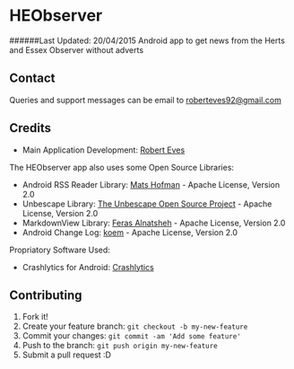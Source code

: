 # HEObserver
######Last Updated: 20/04/2015
Android app to get news from the Herts and Essex Observer without adverts

## Contact
Queries and support messages can be email to [roberteves92@gmail.com](mailto:roberteves92@gmail.com?Subject=HEObserver%20App)

## Credits
* Main Application Development: [Robert Eves](https://github.com/RobertEves92)

The HEObserver app also uses some Open Source Libraries:

* Android RSS Reader Library: [Mats Hofman](https://github.com/matshofman/Android-RSS-Reader-Library)  - Apache License, Version 2.0
* Unbescape Library: [The Unbescape Open Source Project](https://github.com/unbescape/unbescape)  - Apache License, Version 2.0
* MarkdownView Library: [Feras Alnatsheh](https://github.com/falnatsheh/MarkdownView)  - Apache License, Version 2.0
* Android Change Log: [koem](http://petoria.de/android-change-log) - Apache License, Version 2.0

Propriatory Software Used:

* Crashlytics for Android: [Crashlytics](https://try.crashlytics.com/)

## Contributing

1. Fork it!
2. Create your feature branch: `git checkout -b my-new-feature`
3. Commit your changes: `git commit -am 'Add some feature'`
4. Push to the branch: `git push origin my-new-feature`
5. Submit a pull request :D
